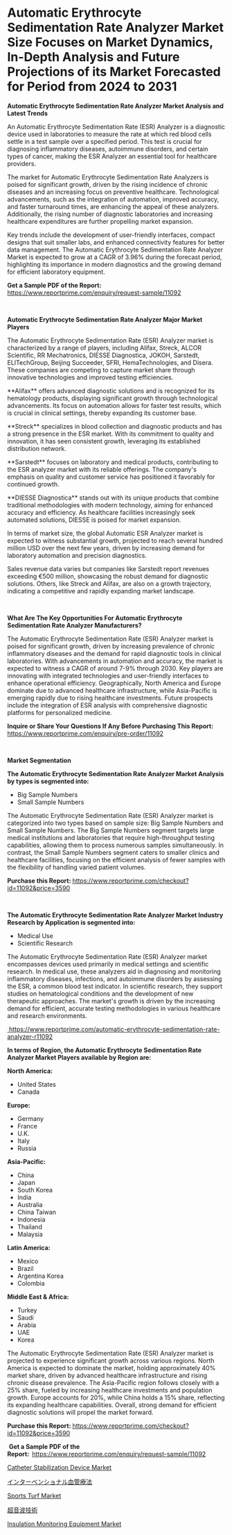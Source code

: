 <p><h1>Automatic Erythrocyte Sedimentation Rate Analyzer Market Size Focuses on Market Dynamics, In-Depth Analysis and Future Projections of its Market Forecasted for Period from 2024 to 2031</h1></p><p><strong>Automatic Erythrocyte Sedimentation Rate Analyzer Market Analysis and Latest Trends</strong></p>
<p><p>An Automatic Erythrocyte Sedimentation Rate (ESR) Analyzer is a diagnostic device used in laboratories to measure the rate at which red blood cells settle in a test sample over a specified period. This test is crucial for diagnosing inflammatory diseases, autoimmune disorders, and certain types of cancer, making the ESR Analyzer an essential tool for healthcare providers.</p><p>The market for Automatic Erythrocyte Sedimentation Rate Analyzers is poised for significant growth, driven by the rising incidence of chronic diseases and an increasing focus on preventive healthcare. Technological advancements, such as the integration of automation, improved accuracy, and faster turnaround times, are enhancing the appeal of these analyzers. Additionally, the rising number of diagnostic laboratories and increasing healthcare expenditures are further propelling market expansion.</p><p>Key trends include the development of user-friendly interfaces, compact designs that suit smaller labs, and enhanced connectivity features for better data management. The Automatic Erythrocyte Sedimentation Rate Analyzer Market is expected to grow at a CAGR of 3.96% during the forecast period, highlighting its importance in modern diagnostics and the growing demand for efficient laboratory equipment.</p></p>
<p><strong>Get a Sample PDF of the Report:&nbsp;</strong> <a href="https://www.reportprime.com/enquiry/request-sample/11092">https://www.reportprime.com/enquiry/request-sample/11092</a></p>
<p>&nbsp;</p>
<p><strong>Automatic Erythrocyte Sedimentation Rate Analyzer Major Market Players</strong></p>
<p><p>The Automatic Erythrocyte Sedimentation Rate (ESR) Analyzer market is characterized by a range of players, including Alifax, Streck, ALCOR Scientific, RR Mechatronics, DIESSE Diagnostica, JOKOH, Sarstedt, ELITechGroup, Beijing Succeeder, SFRI, HemaTechnologies, and Disera. These companies are competing to capture market share through innovative technologies and improved testing efficiencies.</p><p>**Alifax** offers advanced diagnostic solutions and is recognized for its hematology products, displaying significant growth through technological advancements. Its focus on automation allows for faster test results, which is crucial in clinical settings, thereby expanding its customer base.</p><p>**Streck** specializes in blood collection and diagnostic products and has a strong presence in the ESR market. With its commitment to quality and innovation, it has seen consistent growth, leveraging its established distribution network.</p><p>**Sarstedt** focuses on laboratory and medical products, contributing to the ESR analyzer market with its reliable offerings. The company's emphasis on quality and customer service has positioned it favorably for continued growth.</p><p>**DIESSE Diagnostica** stands out with its unique products that combine traditional methodologies with modern technology, aiming for enhanced accuracy and efficiency. As healthcare facilities increasingly seek automated solutions, DIESSE is poised for market expansion.</p><p>In terms of market size, the global Automatic ESR Analyzer market is expected to witness substantial growth, projected to reach several hundred million USD over the next few years, driven by increasing demand for laboratory automation and precision diagnostics.</p><p>Sales revenue data varies but companies like Sarstedt report revenues exceeding €500 million, showcasing the robust demand for diagnostic solutions. Others, like Streck and Alifax, are also on a growth trajectory, indicating a competitive and rapidly expanding market landscape.</p></p>
<p>&nbsp;</p>
<p><strong>What Are The Key Opportunities For Automatic Erythrocyte Sedimentation Rate Analyzer Manufacturers?</strong></p>
<p><p>The Automatic Erythrocyte Sedimentation Rate (ESR) Analyzer market is poised for significant growth, driven by increasing prevalence of chronic inflammatory diseases and the demand for rapid diagnostic tools in clinical laboratories. With advancements in automation and accuracy, the market is expected to witness a CAGR of around 7-9% through 2030. Key players are innovating with integrated technologies and user-friendly interfaces to enhance operational efficiency. Geographically, North America and Europe dominate due to advanced healthcare infrastructure, while Asia-Pacific is emerging rapidly due to rising healthcare investments. Future prospects include the integration of ESR analysis with comprehensive diagnostic platforms for personalized medicine.</p></p>
<p><strong>Inquire or Share Your Questions If Any Before Purchasing This Report:</strong> <a href="https://www.reportprime.com/enquiry/pre-order/11092">https://www.reportprime.com/enquiry/pre-order/11092</a></p>
<p>&nbsp;</p>
<p><strong>Market Segmentation</strong></p>
<p><strong>The Automatic Erythrocyte Sedimentation Rate Analyzer Market Analysis by types is segmented into:</strong></p>
<p><ul><li>Big Sample Numbers</li><li>Small Sample Numbers</li></ul></p>
<p><p>The Automatic Erythrocyte Sedimentation Rate (ESR) Analyzer market is categorized into two types based on sample size: Big Sample Numbers and Small Sample Numbers. The Big Sample Numbers segment targets large medical institutions and laboratories that require high-throughput testing capabilities, allowing them to process numerous samples simultaneously. In contrast, the Small Sample Numbers segment caters to smaller clinics and healthcare facilities, focusing on the efficient analysis of fewer samples with the flexibility of handling varied patient volumes.</p></p>
<p><strong>Purchase this Report:&nbsp;</strong><a href="https://www.reportprime.com/checkout?id=11092&price=3590">https://www.reportprime.com/checkout?id=11092&price=3590</a></p>
<p>&nbsp;</p>
<p><strong>The Automatic Erythrocyte Sedimentation Rate Analyzer Market Industry Research by Application is segmented into:</strong></p>
<p><ul><li>Medical Use</li><li>Scientific Research</li></ul></p>
<p><p>The Automatic Erythrocyte Sedimentation Rate (ESR) Analyzer market encompasses devices used primarily in medical settings and scientific research. In medical use, these analyzers aid in diagnosing and monitoring inflammatory diseases, infections, and autoimmune disorders by assessing the ESR, a common blood test indicator. In scientific research, they support studies on hematological conditions and the development of new therapeutic approaches. The market's growth is driven by the increasing demand for efficient, accurate testing methodologies in various healthcare and research environments.</p></p>
<p><a href="https://www.reportprime.com/automatic-erythrocyte-sedimentation-rate-analyzer-r11092">&nbsp;https://www.reportprime.com/automatic-erythrocyte-sedimentation-rate-analyzer-r11092</a></p>
<p><strong>In terms of Region, the Automatic Erythrocyte Sedimentation Rate Analyzer Market Players available by Region are:</strong></p>
<p>
    <p> <strong> North America: </strong>
        <ul>
            <li>United States</li>
            <li>Canada</li>
        </ul>
        </p> 
    <p> <strong> Europe: </strong>
        <ul>
            <li>Germany</li>
            <li>France</li>
            <li>U.K.</li>
            <li>Italy</li>
            <li>Russia</li>
        </ul>
        </p> 
    <p> <strong> Asia-Pacific: </strong>
        <ul>
            <li>China</li>
            <li>Japan</li>
            <li>South Korea</li>
            <li>India</li>
            <li>Australia</li>
            <li>China Taiwan</li>
            <li>Indonesia</li>
            <li>Thailand</li>
            <li>Malaysia</li>
        </ul>
        </p> 
    <p> <strong> Latin America: </strong>
        <ul>
            <li>Mexico</li>
            <li>Brazil</li>
            <li>Argentina Korea</li>
            <li>Colombia</li>
        </ul>
        </p> 
    <p> <strong> Middle East & Africa: </strong>
        <ul>
            <li>Turkey</li>
            <li>Saudi</li>
            <li>Arabia</li>
            <li>UAE</li>
            <li>Korea</li>
        </ul>
    </p>
    </p>
<p><p>The Automatic Erythrocyte Sedimentation Rate (ESR) Analyzer market is projected to experience significant growth across various regions. North America is expected to dominate the market, holding approximately 40% market share, driven by advanced healthcare infrastructure and rising chronic disease prevalence. The Asia-Pacific region follows closely with a 25% share, fueled by increasing healthcare investments and population growth. Europe accounts for 20%, while China holds a 15% share, reflecting its expanding healthcare capabilities. Overall, strong demand for efficient diagnostic solutions will propel the market forward.</p></p>
<p><strong>Purchase this Report: </strong><a href="https://www.reportprime.com/checkout?id=11092&price=3590">https://www.reportprime.com/checkout?id=11092&price=3590</a></p>
<p>&nbsp;<strong>Get a Sample PDF of the Report:&nbsp;&nbsp;</strong><a href="https://www.reportprime.com/enquiry/request-sample/11092">https://www.reportprime.com/enquiry/request-sample/11092</a></p>
<p><strong></strong></p>
<p><p><a href="https://issuu.com/reportprime-2/docs/catheter-stabilization-device-marke_374ab655592bce">Catheter Stabilization Device Market</a></p><p><a href="https://medium.com/@royfoote921/interventional-vascular-therapy-market-%E3%81%AE%E3%82%B0%E3%83%AD%E3%83%BC%E3%83%90%E3%83%AB%E5%B8%82%E5%A0%B4%E6%A6%82%E8%A6%81%E3%81%AF-%E4%B8%96%E7%95%8C%E3%81%8A%E3%82%88%E3%81%B3%E4%B8%BB%E8%A6%81%E5%B8%82%E5%A0%B4%E3%81%AB%E3%81%8A%E3%81%91%E3%82%8B%E6%A5%AD%E7%95%8C%E3%81%AB%E5%BD%B1%E9%9F%BF%E3%82%92%E4%B8%8E%E3%81%88%E3%82%8B%E4%B8%BB%E8%A6%81%E3%81%AA%E3%83%88%E3%83%AC%E3%83%B3%E3%83%89%E3%81%AB%E3%81%A4%E3%81%84%E3%81%A6-%E7%8B%AC%E8%87%AA%E3%81%AE%E8%A6%96%E7%82%B9%E3%82%92%E6%8F%90%E4%BE%9B%E3%81%97%E3%81%BE%E3%81%99-482809f90cf5">インターベンショナル血管療法</a></p><p><a href="https://www.linkedin.com/pulse/sports-turf-market-report-product-type-pe-turfpp-turfnylon-turfothers-ufpyf?trackingId=12%2B9qecgRzmmqBVVdtY%2F0g%3D%3D">Sports Turf Market</a></p><p><a href="https://medium.com/@titusboyer1/ultrasonics-technologies-market-%E3%81%AE%E3%82%B0%E3%83%AD%E3%83%BC%E3%83%90%E3%83%AB%E5%B8%82%E5%A0%B4%E6%A6%82%E8%A6%81%E3%81%AF-%E4%B8%96%E7%95%8C%E3%81%8A%E3%82%88%E3%81%B3%E4%B8%BB%E8%A6%81%E5%B8%82%E5%A0%B4%E3%81%AB%E3%81%8A%E3%81%91%E3%82%8B%E6%A5%AD%E7%95%8C%E3%81%AB%E5%BD%B1%E9%9F%BF%E3%82%92%E4%B8%8E%E3%81%88%E3%82%8B%E4%B8%BB%E8%A6%81%E3%81%AA%E3%83%88%E3%83%AC%E3%83%B3%E3%83%89%E3%81%AB%E3%81%A4%E3%81%84%E3%81%A6-%E7%8B%AC%E8%87%AA%E3%81%AE%E8%A6%96%E7%82%B9%E3%82%92%E6%8F%90%E4%BE%9B%E3%81%97%E3%81%BE%E3%81%99-7b44aeb13d9c">超音波技術</a></p><p><a href="https://medium.com/@barbarakbess8920/the-insulation-monitoring-equipment-market-has-grown-significantly-as-a-result-of-several-9cf92e317c63">Insulation Monitoring Equipment Market</a></p></p>